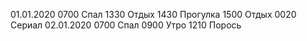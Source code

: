 01.01.2020
  0700 Спал
  1330 Отдых
  1430 Прогулка
  1500 Отдых
  0020 Сериал
02.01.2020
  0700 Спал
  0900 Утро
  1210 Порось


